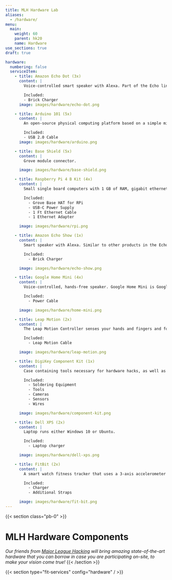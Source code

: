 ```yaml
---
title: MLH Hardware Lab
aliases:
  - /hardware/
menu:
  main:
    weight: 60
    parent: hk20
    name: Hardware
use_sections: true
draft: true

hardware:
  numbering: false
  serviceItem:
    - title: Amazon Echo Dot (3x)
      content: |
        Voice-controlled smart speaker with Alexa. Part of the Echo line of cylindrical voice-controlled computing devices that connect to the Alexa Voice Service for providing responses to questions, playing music, reporting on weather, news or sports scores and more.

        Included:
        - Brick Charger
      image: images/hardware/echo-dot.png

    - title: Arduino 101 (5x)
      content: |
        An open-source physical computing platform based on a simple microcontroller board, and a development environment for writing software for the board.

        Included:
        - USB 2.0 Cable
      image: images/hardware/arduino.png

    - title: Base Shield (5x)
      content: |
        Grove module connector.

      image: images/hardware/base-shield.png

    - title: Raspberry Pi 4 B Kit (4x)
      content: |
        Small single board computers with 1 GB of RAM, gigabit ethernet, micro HDMI ports, and a quad core processor. It does everything a desktop computer can do, and is a developer staple.

        Included:
          - Grove Base HAT for RPi
          - USB-C Power Supply
          - 1 Ft Ethernet Cable
          - 1 Ethernet Adapter

      image: images/hardware/rpi.png

    - title: Amazon Echo Show (1x)
      content: |
        Smart speaker with Alexa. Similar to other products in the Echo line, but additionally features a touchscreen display that can display visual information to accompany responses, as well as to conduct video calls.

        Included:
          - Brick Charger

      image: images/hardware/echo-show.png

    - title: Google Home Mini (4x)
      content: |
        Voice-controlled, hands-free speaker. Google Home Mini is Google Assistant anywhere you want it. Ask it questions. Tell it to do things. It’s your own Google, always ready to help.

        Included:
          - Power Cable

      image: images/hardware/home-mini.png

    - title: Leap Motion (2x)
      content: |
        The Leap Motion Controller senses your hands and fingers and follows their every gesture. Has a C++, Unity, Objective C (IOS), Java, Python and Javascript SDK.

        Included:
          - Leap Motion Cable

      image: images/hardware/leap-motion.png

    - title: DigiKey Component Kit (1x)
      content: |
        Case containing tools necessary for hardware hacks, as well as additional gadgets and accessories

        Included:
          - Soldering Equipment
          - Tools
          - Cameras
          - Sensors
          - Wires

      image: images/hardware/component-kit.png

    - title: Dell XPS (2x)
      content: |
        Laptop runs either Windows 10 or Ubuntu.

        Included:
          - Laptop charger

      image: images/hardware/dell-xps.png

    - title: FitBit (2x)
      content: |
        A smart watch fitness tracker that uses a 3-axis accelerometer

        Included:
          - Charger
          - Additional Straps

      image: images/hardware/fit-bit.png
---
```


{{< section class="pb-0" >}}
# MLH Hardware Components

_Our friends from [Major League Hacking](https://mlh.io/) will bring amazing state-of-the-art hardware that you can borrow in case you are participating on-site, to make your vision come true!_
{{< /section >}}

{{< section type="fit-services" config="hardware" / >}}
